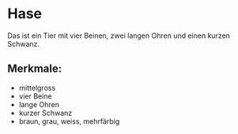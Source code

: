# Hase

Das ist ein Tier mit vier Beinen, zwei langen Ohren und einen kurzen Schwanz.

## Merkmale:
* mittelgross
* vier Beine
* lange Ohren
* kurzer Schwanz
* braun, grau, weiss, mehrfärbig
